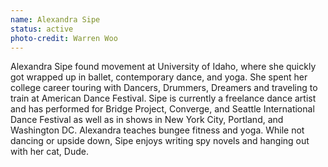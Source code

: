 ```yaml
---
name: Alexandra Sipe
status: active
photo-credit: Warren Woo
---
```

Alexandra Sipe found movement at University of Idaho, where she quickly got wrapped up in ballet, contemporary dance, and yoga. She spent her college career touring with Dancers, Drummers, Dreamers and traveling to train at American Dance Festival. Sipe is currently a freelance dance artist and has performed for Bridge Project, Converge, and Seattle International Dance Festival as well as in shows in New York City, Portland, and Washington DC.
Alexandra teaches bungee fitness and yoga. While not dancing or upside down, Sipe enjoys writing spy novels and hanging out with her cat, Dude.
